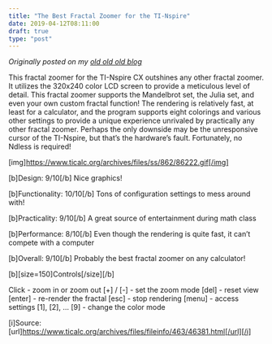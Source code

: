 ```yaml
---
title: "The Best Fractal Zoomer for the TI-Nspire"
date: 2019-04-12T08:11:00
draft: true
type: "post"
---
```



*Originally posted on my [old old old blog](https://artofproblemsolving.com/community/c726379h1820488_the_best_fractal_zoomer_for_the_tinspire)*


This fractal zoomer for the TI-Nspire CX outshines any other fractal zoomer. It utilizes the 320x240 color LCD screen to provide a meticulous level of detail. This fractal zoomer supports the Mandelbrot set, the Julia set, and even your own custom fractal function! The rendering is relatively fast, at least for a calculator, and the program supports eight colorings and various other settings to provide a unique experience unrivaled by practically any other fractal zoomer. Perhaps the only downside may be the unresponsive cursor of the TI-Nspire, but that’s the hardware’s fault. Fortunately, no Ndless is required!

[img]https://www.ticalc.org/archives/files/ss/862/86222.gif[/img]

[b]Design: 9/10[/b]
Nice graphics!

[b]Functionality: 10/10[/b]
Tons of configuration settings to mess around with!

[b]Practicality: 9/10[/b]
A great source of entertainment during math class

[b]Performance: 8/10[/b]
Even though the rendering is quite fast, it can’t compete with a computer

[b]Overall: 9/10[/b]
Probably the best fractal zoomer on any calculator!


[b][size=150]Controls[/size][/b]

Click - zoom in or zoom out
[+] / [-] - set the zoom mode
[del] - reset view
[enter] - re-render the fractal
[esc] - stop rendering
[menu] - access settings
[1], [2], … [9] - change the color mode


[i]Source: [url]https://www.ticalc.org/archives/files/fileinfo/463/46381.html[/url][/i]
